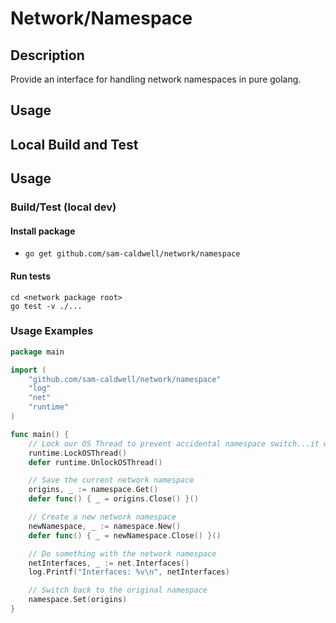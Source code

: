 Network/Namespace
=================

## Description
Provide an interface for handling network namespaces in pure golang.

## Usage
## Local Build and Test ##
## Usage
### Build/Test (local dev)
#### Install package
* `go get github.com/sam-caldwell/network/namespace`

#### Run tests
```shell
cd <network package root>
go test -v ./...
```

### Usage Examples
```go
package main

import (
	"github.com/sam-caldwell/network/namespace"
	"log"
	"net"
	"runtime"
)

func main() {
	// Lock our OS Thread to prevent accidental namespace switch...it would be bad.
	runtime.LockOSThread()
	defer runtime.UnlockOSThread()

	// Save the current network namespace
	origins, _ := namespace.Get()
	defer func() { _ = origins.Close() }()

	// Create a new network namespace
	newNamespace, _ := namespace.New()
	defer func() { _ = newNamespace.Close() }()

	// Do something with the network namespace
	netInterfaces, _ := net.Interfaces()
	log.Printf("Interfaces: %v\n", netInterfaces)

	// Switch back to the original namespace
	namespace.Set(origins)
}

```